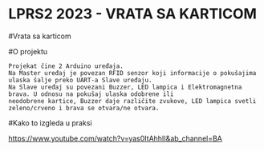 # LPRS2 2023 - VRATA SA KARTICOM

#Vrata sa karticom

#O projektu
```
Projekat čine 2 Arduino uređaja.
Na Master uređaj je povezan RFID senzor koji informacije o pokušajima ulaska šalje preko UART-a Slave uređaju.
Na Slave uređaj su povezani Buzzer, LED lampica i Elektromagnetna brava. U odnosu na pokušaj ulaska odobrene ili 
neodobrene kartice, Buzzer daje različite zvukove, LED lampica svetli zeleno/crveno i brava se otvara/ne otvara.
```

#Kako to izgleda u praksi

https://www.youtube.com/watch?v=yas0ItAhhII&ab_channel=BA
